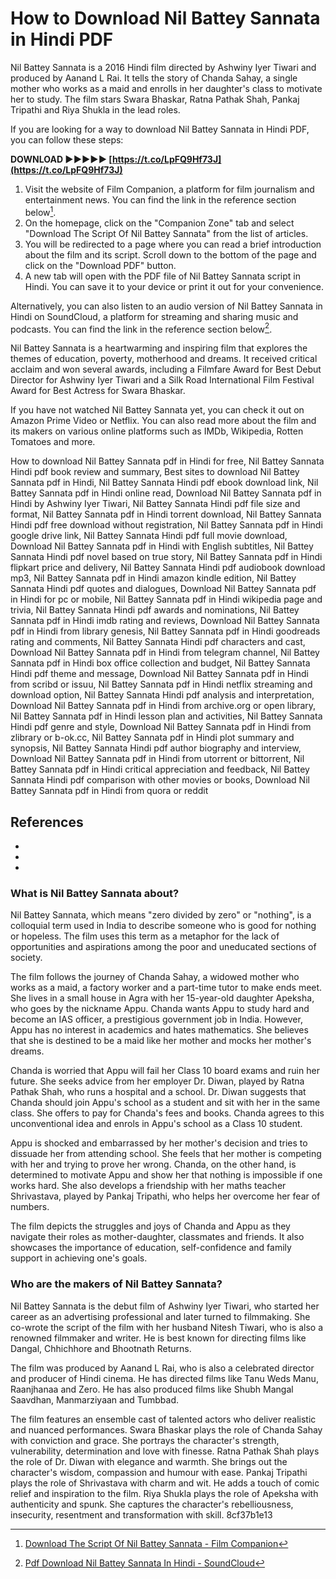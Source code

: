 # How to Download Nil Battey Sannata in Hindi PDF
 
Nil Battey Sannata is a 2016 Hindi film directed by Ashwiny Iyer Tiwari and produced by Aanand L Rai. It tells the story of Chanda Sahay, a single mother who works as a maid and enrolls in her daughter's class to motivate her to study. The film stars Swara Bhaskar, Ratna Pathak Shah, Pankaj Tripathi and Riya Shukla in the lead roles.
 
If you are looking for a way to download Nil Battey Sannata in Hindi PDF, you can follow these steps:
 
**DOWNLOAD ►►►►► [https://t.co/LpFQ9Hf73J](https://t.co/LpFQ9Hf73J)**


 
1. Visit the website of Film Companion, a platform for film journalism and entertainment news. You can find the link in the reference section below[^1^].
2. On the homepage, click on the "Companion Zone" tab and select "Download The Script Of Nil Battey Sannata" from the list of articles.
3. You will be redirected to a page where you can read a brief introduction about the film and its script. Scroll down to the bottom of the page and click on the "Download PDF" button.
4. A new tab will open with the PDF file of Nil Battey Sannata script in Hindi. You can save it to your device or print it out for your convenience.

Alternatively, you can also listen to an audio version of Nil Battey Sannata in Hindi on SoundCloud, a platform for streaming and sharing music and podcasts. You can find the link in the reference section below[^3^].
 
Nil Battey Sannata is a heartwarming and inspiring film that explores the themes of education, poverty, motherhood and dreams. It received critical acclaim and won several awards, including a Filmfare Award for Best Debut Director for Ashwiny Iyer Tiwari and a Silk Road International Film Festival Award for Best Actress for Swara Bhaskar.
 
If you have not watched Nil Battey Sannata yet, you can check it out on Amazon Prime Video or Netflix. You can also read more about the film and its makers on various online platforms such as IMDb, Wikipedia, Rotten Tomatoes and more.
 
How to download Nil Battey Sannata pdf in Hindi for free,  Nil Battey Sannata Hindi pdf book review and summary,  Best sites to download Nil Battey Sannata pdf in Hindi,  Nil Battey Sannata Hindi pdf ebook download link,  Nil Battey Sannata pdf in Hindi online read,  Download Nil Battey Sannata pdf in Hindi by Ashwiny Iyer Tiwari,  Nil Battey Sannata Hindi pdf file size and format,  Nil Battey Sannata pdf in Hindi torrent download,  Nil Battey Sannata Hindi pdf free download without registration,  Nil Battey Sannata pdf in Hindi google drive link,  Nil Battey Sannata Hindi pdf full movie download,  Download Nil Battey Sannata pdf in Hindi with English subtitles,  Nil Battey Sannata Hindi pdf novel based on true story,  Nil Battey Sannata pdf in Hindi flipkart price and delivery,  Nil Battey Sannata Hindi pdf audiobook download mp3,  Nil Battey Sannata pdf in Hindi amazon kindle edition,  Nil Battey Sannata Hindi pdf quotes and dialogues,  Download Nil Battey Sannata pdf in Hindi for pc or mobile,  Nil Battey Sannata pdf in Hindi wikipedia page and trivia,  Nil Battey Sannata Hindi pdf awards and nominations,  Nil Battey Sannata pdf in Hindi imdb rating and reviews,  Download Nil Battey Sannata pdf in Hindi from library genesis,  Nil Battey Sannata pdf in Hindi goodreads rating and comments,  Nil Battey Sannata Hindi pdf characters and cast,  Download Nil Battey Sannata pdf in Hindi from telegram channel,  Nil Battey Sannata pdf in Hindi box office collection and budget,  Nil Battey Sannata Hindi pdf theme and message,  Download Nil Battey Sannata pdf in Hindi from scribd or issuu,  Nil Battey Sannata pdf in Hindi netflix streaming and download option,  Nil Battey Sannata Hindi pdf analysis and interpretation,  Download Nil Battey Sannata pdf in Hindi from archive.org or open library,  Nil Battey Sannata pdf in Hindi lesson plan and activities,  Nil Battey Sannata Hindi pdf genre and style,  Download Nil Battey Sannata pdf in Hindi from zlibrary or b-ok.cc,  Nil Battey Sannata pdf in Hindi plot summary and synopsis,  Nil Battey Sannata Hindi pdf author biography and interview,  Download Nil Battey Sannata pdf in Hindi from utorrent or bittorrent,  Nil Battey Sannata pdf in Hindi critical appreciation and feedback,  Nil Battey Sannata Hindi pdf comparison with other movies or books,  Download Nil Battey Sannata pdf in Hindi from quora or reddit
  
## References

- [^1^]: [Download The Script Of Nil Battey Sannata - Film Companion](https://www.filmcompanion.in/companion-zone/download-the-script-of-nil-battey-sannata)
- [^2^]: [Aanand L Rai's 'Nil Battey Sannata' completes seven years | www.lokmattimes.com](https://www.lokmattimes.com/entertainment/aanand-l-rais-nil-battey-sannata-completes-seven-years/)
- [^3^]: [Pdf Download Nil Battey Sannata In Hindi - SoundCloud](https://soundcloud.com/myocreassourdi1980/pdf-download-nil-battey-sannata-in-hindi)

### What is Nil Battey Sannata about?
 
Nil Battey Sannata, which means "zero divided by zero" or "nothing", is a colloquial term used in India to describe someone who is good for nothing or hopeless. The film uses this term as a metaphor for the lack of opportunities and aspirations among the poor and uneducated sections of society.
 
The film follows the journey of Chanda Sahay, a widowed mother who works as a maid, a factory worker and a part-time tutor to make ends meet. She lives in a small house in Agra with her 15-year-old daughter Apeksha, who goes by the nickname Appu. Chanda wants Appu to study hard and become an IAS officer, a prestigious government job in India. However, Appu has no interest in academics and hates mathematics. She believes that she is destined to be a maid like her mother and mocks her mother's dreams.
 
Chanda is worried that Appu will fail her Class 10 board exams and ruin her future. She seeks advice from her employer Dr. Diwan, played by Ratna Pathak Shah, who runs a hospital and a school. Dr. Diwan suggests that Chanda should join Appu's school as a student and sit with her in the same class. She offers to pay for Chanda's fees and books. Chanda agrees to this unconventional idea and enrols in Appu's school as a Class 10 student.
 
Appu is shocked and embarrassed by her mother's decision and tries to dissuade her from attending school. She feels that her mother is competing with her and trying to prove her wrong. Chanda, on the other hand, is determined to motivate Appu and show her that nothing is impossible if one works hard. She also develops a friendship with her maths teacher Shrivastava, played by Pankaj Tripathi, who helps her overcome her fear of numbers.
 
The film depicts the struggles and joys of Chanda and Appu as they navigate their roles as mother-daughter, classmates and friends. It also showcases the importance of education, self-confidence and family support in achieving one's goals.
  
### Who are the makers of Nil Battey Sannata?
 
Nil Battey Sannata is the debut film of Ashwiny Iyer Tiwari, who started her career as an advertising professional and later turned to filmmaking. She co-wrote the script of the film with her husband Nitesh Tiwari, who is also a renowned filmmaker and writer. He is best known for directing films like Dangal, Chhichhore and Bhootnath Returns.
 
The film was produced by Aanand L Rai, who is also a celebrated director and producer of Hindi cinema. He has directed films like Tanu Weds Manu, Raanjhanaa and Zero. He has also produced films like Shubh Mangal Saavdhan, Manmarziyaan and Tumbbad.
 
The film features an ensemble cast of talented actors who deliver realistic and nuanced performances. Swara Bhaskar plays the role of Chanda Sahay with conviction and grace. She portrays the character's strength, vulnerability, determination and love with finesse. Ratna Pathak Shah plays the role of Dr. Diwan with elegance and warmth. She brings out the character's wisdom, compassion and humour with ease. Pankaj Tripathi plays the role of Shrivastava with charm and wit. He adds a touch of comic relief and inspiration to the film. Riya Shukla plays the role of Apeksha with authenticity and spunk. She captures the character's rebelliousness, insecurity, resentment and transformation with skill.
 8cf37b1e13
 
